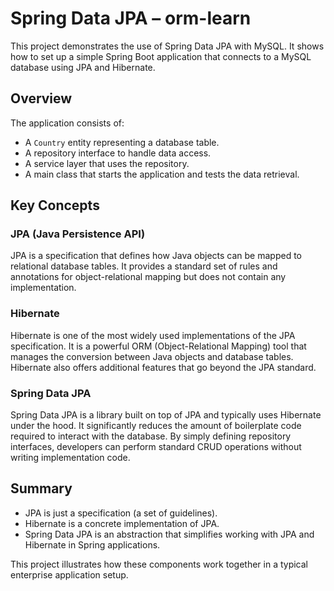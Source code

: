 # Spring Data JPA – orm-learn

This project demonstrates the use of Spring Data JPA with MySQL. It shows how to set up a simple Spring Boot application that connects to a MySQL database using JPA and Hibernate.

## Overview

The application consists of:
- A `Country` entity representing a database table.
- A repository interface to handle data access.
- A service layer that uses the repository.
- A main class that starts the application and tests the data retrieval.

## Key Concepts

### JPA (Java Persistence API)
JPA is a specification that defines how Java objects can be mapped to relational database tables. It provides a standard set of rules and annotations for object-relational mapping but does not contain any implementation.

### Hibernate
Hibernate is one of the most widely used implementations of the JPA specification. It is a powerful ORM (Object-Relational Mapping) tool that manages the conversion between Java objects and database tables. Hibernate also offers additional features that go beyond the JPA standard.

### Spring Data JPA
Spring Data JPA is a library built on top of JPA and typically uses Hibernate under the hood. It significantly reduces the amount of boilerplate code required to interact with the database. By simply defining repository interfaces, developers can perform standard CRUD operations without writing implementation code.

## Summary

- JPA is just a specification (a set of guidelines).
- Hibernate is a concrete implementation of JPA.
- Spring Data JPA is an abstraction that simplifies working with JPA and Hibernate in Spring applications.

This project illustrates how these components work together in a typical enterprise application setup.
